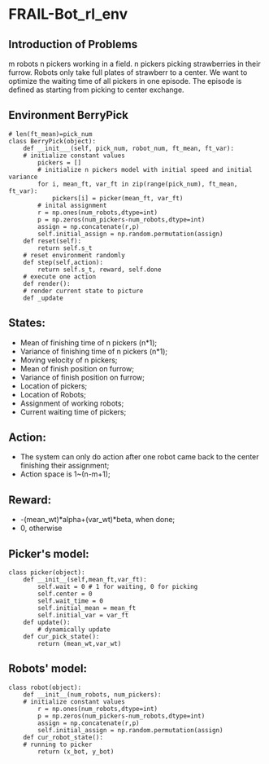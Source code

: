 # FRAIL-Bot_rl_env
## Introduction of Problems
m robots n pickers working in a field. n pickers picking strawberries in their furrow. Robots only take full plates of strawberr to a center. We want to optimize the waiting time of all pickers in one episode. The episode is defined as starting from picking to center exchange.
## Environment BerryPick
~~~~{.python}
# len(ft_mean)=pick_num
class BerryPick(object):
	def __init___(self, pick_num, robot_num, ft_mean, ft_var):
	# initialize constant values
		pickers = []
		# initialize n pickers model with initial speed and initial variance
		for i, mean_ft, var_ft in zip(range(pick_num), ft_mean, ft_var):
			pickers[i] = picker(mean_ft, var_ft)
		# inital assignment
		r = np.ones(num_robots,dtype=int)
		p = np.zeros(num_pickers-num_robots,dtype=int)
		assign = np.concatenate(r,p)
		self.initial_assign = np.random.permutation(assign)
	def reset(self):
		return self.s_t
	# reset environment randomly
	def step(self,action):
		return self.s_t, reward, self.done
	# execute one action
	def render():
	# render current state to picture
	def _update
~~~~
## States:
 - Mean of finishing time of n pickers (n*1); 	
 - Variance of finishing time of n pickers (n*1);
 - Moving velocity of n pickers;
 - Mean of finish position on furrow; 
 - Variance of finish position on furrow;
 - Location of pickers;
 - Location of Robots;
 - Assignment of working robots;
 - Current waiting time of pickers;

## Action:
- The system can only do action after one robot came back to the center finishing their assignment;
- Action space is 1~(n-m+1);

## Reward:
- -(mean_wt)*alpha+(var_wt)*beta, when done;
- 0, otherwise

## Picker's model:
~~~~{.python}
class picker(object):
	def __init__(self,mean_ft,var_ft):
		self.wait = 0 # 1 for waiting, 0 for picking
		self.center = 0
		self.wait_time = 0
		self.initial_mean = mean_ft
		self.initial_var = var_ft
	def update():
		# dynamically update
	def cur_pick_state():
		return (mean_wt,var_wt)
~~~~

## Robots' model:
~~~~{.python}
class robot(object):
	def __init__(num_robots, num_pickers):
	# initialize constant values
		r = np.ones(num_robots,dtype=int)
		p = np.zeros(num_pickers-num_robots,dtype=int)
		assign = np.concatenate(r,p)
		self.initial_assign = np.random.permutation(assign)
	def cur_robot_state():
	# running to picker
		return (x_bot, y_bot)
~~~~